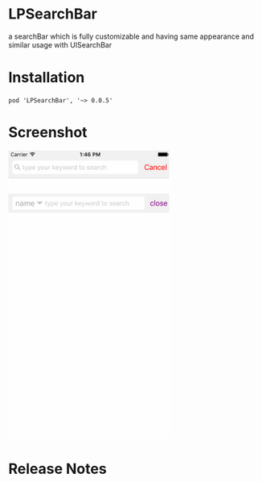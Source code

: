 # LPSearchBar

a searchBar which is fully customizable and having same appearance and similar usage with UISearchBar

# Installation

`pod 'LPSearchBar', '~> 0.0.5'`

# Screenshot

<img src="screenshot.gif" width="320"> 

# Release Notes

